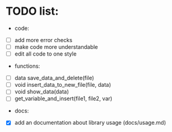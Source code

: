 # TODO list:

- code:
- [ ] add more error checks
- [ ] make code more understandable
- [ ] edit all code to one style

- functions:
- [ ] data save_data_and_delete(file)
- [ ] void insert_data_to_new_file(file, data)
- [ ] void show_data(data)
- [ ] get_variable_and_insert(file1, file2, var)

- docs:
- [x] add an documentation about library usage (docs/usage.md)
